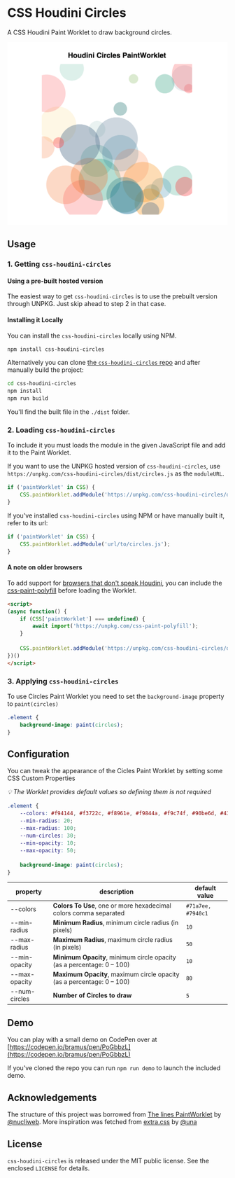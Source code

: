 # CSS Houdini Circles

A CSS Houdini Paint Worklet to draw background circles.

![CSS Houdini Circles](https://github.com/bramus/css-houdini-circles/blob/main/assets/css-houdini-circles.png?raw=true)

## Usage

### 1. Getting `css-houdini-circles`

#### Using a pre-built hosted version

The easiest way to get `css-houdini-circles` is to use the prebuilt version through UNPKG. Just skip ahead to step 2 in that case.

#### Installing it Locally

You can install the `css-houdini-circles` locally using NPM.

```bash
npm install css-houdini-circles
```

Alternatively you can clone [the `css-houdini-circles` repo](https://github.com/bramus/css-houdini-circles/) and after manually build the project:

```bash
cd css-houdini-circles
npm install
npm run build
```

You'll find the built file in the `./dist` folder.

### 2. Loading `css-houdini-circles`

To include it you must loads the module in the given JavaScript file and add it to the Paint Worklet.

If you want to use the UNPKG hosted version of `css-houdini-circles`, use `https://unpkg.com/css-houdini-circles/dist/circles.js` as the `moduleURL`.

```js
if ('paintWorklet' in CSS) {
    CSS.paintWorklet.addModule('https://unpkg.com/css-houdini-circles/dist/circles.js');
}
```

If you've installed `css-houdini-circles` using NPM or have manually built it, refer to its url:

```js
if ('paintWorklet' in CSS) {
    CSS.paintWorklet.addModule('url/to/circles.js');
}
```

#### A note on older browsers

To add support for [browsers that don't speak Houdini](https://ishoudinireadyyet.com/   ), you can include the [css-paint-polyfill](https://github.com/GoogleChromeLabs/css-paint-polyfill) before loading the Worklet.

```html
<script>
(async function() {
    if (CSS['paintWorklet'] === undefined) {
        await import('https://unpkg.com/css-paint-polyfill');
    }

    CSS.paintWorklet.addModule('https://unpkg.com/css-houdini-circles/dist/circles.js');
})()
</script>
```

### 3. Applying `css-houdini-circles`

To use Circles Paint Worklet you need to set the `background-image` property to `paint(circles)`

```css
.element {
    background-image: paint(circles);
}
```

## Configuration

You can tweak the appearance of the Cicles Paint Worklet by setting some CSS Custom Properties

_💡 The Worklet provides default values so defining them is not required_

```css
.element {
    --colors: #f94144, #f3722c, #f8961e, #f9844a, #f9c74f, #90be6d, #43aa8b, #4d908e, #577590, #277da1;
    --min-radius: 20;
    --max-radius: 100;
    --num-circles: 30;
    --min-opacity: 10;
    --max-opacity: 50;

    background-image: paint(circles);
}
```

| property | description | default value |
| -------- | ----------- | ------------- |
| --colors | **Colors To Use**, one or more hexadecimal colors comma separated | `#71a7ee, #7940c1` |
| --min-radius | **Minimum Radius**, minimum circle radius (in pixels) | `10` |
| --max-radius | **Maximum Radius**, maximum circle radius (in pixels) | `50` |
| --min-opacity | **Minimum Opacity**, minimum circle opacity (as a percentage: 0 – 100) | `10` |
| --max-opacity | **Maximum Opacity**, maximum circle opacity (as a percentage: 0 – 100) | `80` |
| --num-circles | **Number of Circles to draw** | `5` |

## Demo

You can play with a small demo on CodePen over at [https://codepen.io/bramus/pen/PoGbbzL](https://codepen.io/bramus/pen/PoGbbzL)

If you've cloned the repo you can run `npm run demo` to launch the included demo.

## Acknowledgements

The structure of this project was borrowed from [The lines PaintWorklet](https://github.com/CSSHoudini/css-houdini/tree/main/src/lines) by [@nucliweb](https://github.com/nucliweb). More inspiration was fetched from [extra.css](https://github.com/una/extra.css/tree/master/lib) by [@una](https://github.com/una/)

## License

`css-houdini-circles` is released under the MIT public license. See the enclosed `LICENSE` for details.
